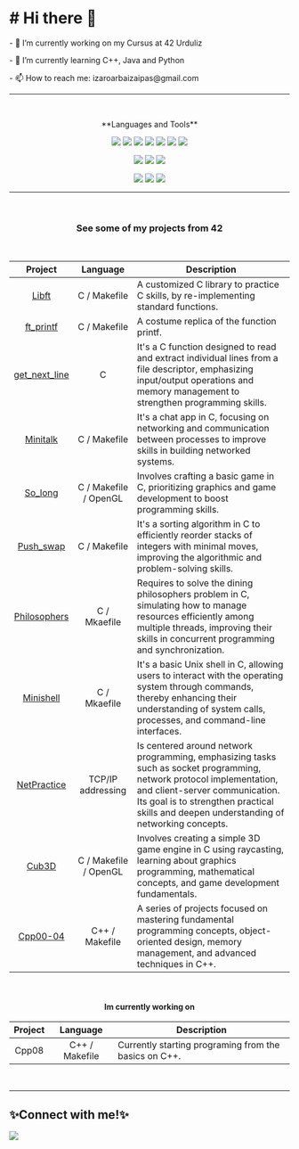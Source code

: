 <body>
  <h1># Hi there 👋</h1>
  <p>- 🔭 I’m currently working on my Cursus at 42 Urduliz</p>
  <p>- 🌱 I’m currently learning C++, Java and Python</p>
  <p>- 📫 How to reach me: izaroarbaizaipas@gmail.com</p>
  <hr><br>
  
  <p align="center">**Languages and Tools**</p>
  <p align="center">
    <img src="https://img.shields.io/badge/C-00599C?style=for-the-badge&logo=c&logoColor=white" style="vertical-align:down;"/>
    <img src="https://img.shields.io/badge/c++-%2300599C.svg?style=for-the-badge&logo=c%2B%2B&logoColor=white" style="vertical-align:down;"/>
    <img src="https://img.shields.io/badge/Java-ED8B00?style=for-the-badge&logo=openjdk&logoColor=white" style="vertical-align:down;"/>
    <img src="https://img.shields.io/badge/Python-14354C?style=for-the-badge&logo=python&logoColor=white" style="vertical-align:down;"/>
    <img src="https://img.shields.io/badge/HTML5-E34F26?style=for-the-badge&logo=html5&logoColor=white" style="vertical-align:down;"/>
    <img src="https://img.shields.io/badge/CSS3-1572B6?style=for-the-badge&logo=css3&logoColor=white" style="vertical-align:down;"/>
    <img src="https://img.shields.io/badge/GIT-E44C30?style=for-the-badge&logo=git&logoColor=white" style="vertical-align:down;"/>
  </p>
  <p align="center">
    <img src="https://img.shields.io/badge/VirtualBox-183A61?logo=virtualbox&logoColor=white&style=for-the-badge" style="vertical-align:down;"/>
    <img src="https://img.shields.io/badge/Adobe%20Photoshop-31A8FF?logo=adobephotoshop&logoColor=fff&style=for-the-badge" style="vertical-align:down;"/>
    <img src="https://img.shields.io/badge/Adobe%20Premiere%20Pro-99F?logo=adobepremierepro&logoColor=fff&style=for-the-badge" style="vertical-align:down;"/>
  </p>
  <p align="center">
    <img src="https://img.shields.io/badge/Ubuntu-E95420?style=for-the-badge&logo=ubuntu&logoColor=white" style="vertical-align:down;"/>
    <img src="https://img.shields.io/badge/Windows-0078D6?style=for-the-badge&logo=windows&logoColor=white" style="vertical-align:down;"/>
    <img src="https://img.shields.io/badge/mac%20os-000000?style=for-the-badge&logo=macos&logoColor=F0F0F0" style="vertical-align:down;"/>
  </p>
  <hr>
  <!--<br>--><!--<br>-->
 <!--<p align="center"><a href="https://github.com/oakoudad/badge42"><img src="https://badge.mediaplus.ma/greenbinary/iarbaiza" alt="iarbaiza's 42 stats" /></a></p>-->
  <br>  
  <div title="Remarkable projects" align="center">
    <h3>See some of my projects from 42</h3>
    <!--<details>-->
      <!--<summary></summary>--><br>
      <table>
        <thead>
          <tr>
            <th>Project</th>
            <th>Language</th>
            <th>Description</th>
          </tr>
        </thead>
        <tbody>
          <tr>
            <td align="center"><a href="https://github.com/IzaroArbaiza/Libft">Libft</a></td>
            <td align="center">C / Makefile</td>
            <td>A customized C library to practice C skills, by re-implementing standard functions.</td>
          </tr>
          <tr>
            <td align="center"><a href="https://github.com/IzaroArbaiza/ft_printf/tree/main">ft_printf</a></td>
            <td align="center">C / Makefile</td>
            <td>A costume replica of the function printf.</td>
          </tr>
          <tr>
            <td align="center"><a href="https://github.com/IzaroArbaiza/get_next_line">get_next_line</a></td>
            <td align="center">C</td>
            <td>It's a C function designed to read and extract individual lines from a file descriptor, emphasizing input/output operations and memory management to strengthen programming skills.</td>
          </tr>
          <tr>
            <td align="center"><a href="https://github.com/IzaroArbaiza/Minitalk">Minitalk</a></td>
            <td align="center">C / Makefile</td>
            <td>It's a chat app in C, focusing on networking and communication between processes to improve skills in building networked systems.</td>
          </tr>
          <tr>
            <td align="center"><a href="https://github.com/IzaroArbaiza/so_long">So_long</a></td>
            <td align="center">C / Makefile / OpenGL</td>
            <td>Involves crafting a basic game in C, prioritizing graphics and game development to boost programming skills.</td>
          </tr>
          <tr>
            <td align="center"><a href="https://github.com/IzaroArbaiza/Push_swap">Push_swap</a></td>
            <td align="center">C / Makefile</td>
            <td>It's a sorting algorithm in C to efficiently reorder stacks of integers with minimal moves, improving the algorithmic and problem-solving skills.</td>
          </tr>
          <tr>
            <td align="center"><a href="https://github.com/IzaroArbaiza/Philosophers">Philosophers</a></td>
            <td align="center">C / Mkaefile</td>
            <td>Requires to solve the dining philosophers problem in C, simulating how to manage resources efficiently among multiple threads, improving their skills in concurrent programming and synchronization.</td>
          </tr>
          <tr>
            <td align="center"><a href="https://github.com/IzaroArbaiza/Minishell">Minishell</a></td>
            <td align="center">C / Mkaefile</td>
            <td>It's a basic Unix shell in C, allowing users to interact with the operating system through commands, thereby enhancing their understanding of system calls, processes, and command-line interfaces.</td>
          </tr>
          <tr>
            <td align="center"><a href="https://github.com/IzaroArbaiza/Netpractice">NetPractice</a></td>
            <td align="center">TCP/IP addressing</td>
            <td>Is centered around network programming, emphasizing tasks such as socket programming, network protocol implementation, and client-server communication. Its goal is to strengthen practical skills and deepen understanding of networking concepts.</td>
          </tr>
          <tr>
            <td align="center"><a href="https://github.com/IzaroArbaiza/Cub3D">Cub3D</a></td>
            <td align="center">C / Makefile / OpenGL</td>
            <td>Involves creating a simple 3D game engine in C using raycasting, learning about graphics programming, mathematical concepts, and game development fundamentals.</td>
          </tr>
          <tr>
            <td align="center"><a href="https://github.com/IzaroArbaiza/Cpp">Cpp00-04</a></td>
            <td align="center">C++ / Makefile </td>
            <td>A series of projects focused on mastering fundamental programming concepts, object-oriented design, memory management, and advanced techniques in C++.</td>
          </tr>
        </tbody>
      </table>
    <!--</details>-->
    <br>
    <h4>Im currently working on</h4>
    <table>
        <thead>
          <tr>
            <th>Project</th>
            <th>Language</th>
            <th>Description</th>
          </tr>
        </thead>
        <tbody>
          <tr>
            <td align="center"><a /*href="https://github.com/IzaroArbaiza/42-Cursus/tree/main/so_long"*/>Cpp08</a></td>
            <td align="center">C++ / Makefile</td>
            <td>Currently starting programing from the basics on C++.</td>
          </tr>
        </tbody>
      </table>
  </div>
  <br><hr>
  <h2>✨Connect with me!✨</h2>

[<img src="https://img.shields.io/badge/linkedin-%230077B5.svg?&style=for-the-badge&logo=linkedin&logoColor=white" />](https://www.linkedin.com/in/izaro-arbaiza/)

<!--
</body>
